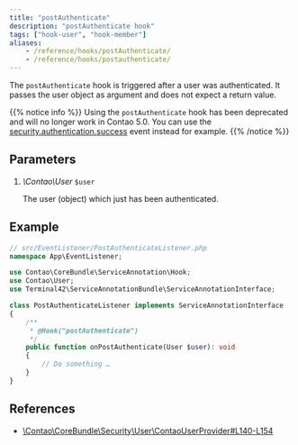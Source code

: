 ```yaml
---
title: "postAuthenticate"
description: "postAuthenticate hook"
tags: ["hook-user", "hook-member"]
aliases:
    - /reference/hooks/postAuthenticate/
    - /reference/hooks/postauthenticate/
---
```



The `postAuthenticate` hook is triggered after a user was authenticated. It 
passes the user object as argument and does not expect a return value.


{{% notice info %}}
Using the `postAuthenticate` hook has been deprecated and will no longer work in Contao 5.0.
You can use the [security.authentication.success](https://symfony.com/doc/4.4/components/security/authentication.html#authentication-events)
event instead for example.
{{% /notice %}}


## Parameters

1. *\Contao\User* `$user`

    The user (object) which just has been authenticated.


## Example

```php
// src/EventListener/PostAuthenticateListener.php
namespace App\EventListener;

use Contao\CoreBundle\ServiceAnnotation\Hook;
use Contao\User;
use Terminal42\ServiceAnnotationBundle\ServiceAnnotationInterface;

class PostAuthenticateListener implements ServiceAnnotationInterface
{
    /**
     * @Hook("postAuthenticate")
     */
    public function onPostAuthenticate(User $user): void
    {
        // Do something …
    }
}
```


## References

* [\Contao\CoreBundle\Security\User\ContaoUserProvider#L140-L154](https://github.com/contao/contao/blob/4.7.6/core-bundle/src/Security/User/ContaoUserProvider.php#L140-L154)
